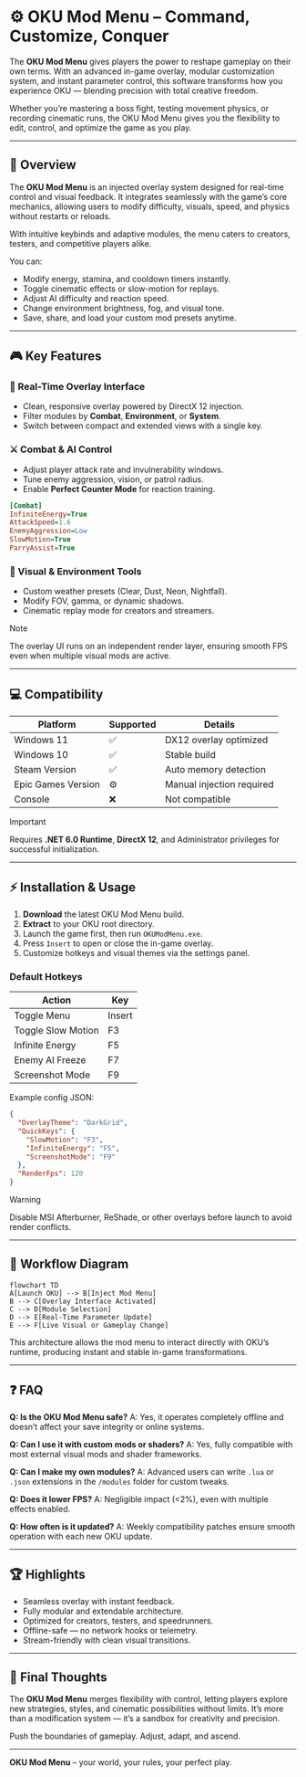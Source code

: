 # ⚙️ OKU Mod Menu – Command, Customize, Conquer

The **OKU Mod Menu** gives players the power to reshape gameplay on their own terms. With an advanced in-game overlay, modular customization system, and instant parameter control, this software transforms how you experience OKU — blending precision with total creative freedom.

Whether you’re mastering a boss fight, testing movement physics, or recording cinematic runs, the OKU Mod Menu gives you the flexibility to edit, control, and optimize the game as you play.

---

## 🧩 Overview

The **OKU Mod Menu** is an injected overlay system designed for real-time control and visual feedback. It integrates seamlessly with the game’s core mechanics, allowing users to modify difficulty, visuals, speed, and physics without restarts or reloads.

With intuitive keybinds and adaptive modules, the menu caters to creators, testers, and competitive players alike.

You can:

* Modify energy, stamina, and cooldown timers instantly.
* Toggle cinematic effects or slow-motion for replays.
* Adjust AI difficulty and reaction speed.
* Change environment brightness, fog, and visual tone.
* Save, share, and load your custom mod presets anytime.

---

## 🎮 Key Features

### 🔧 Real-Time Overlay Interface

* Clean, responsive overlay powered by DirectX 12 injection.
* Filter modules by **Combat**, **Environment**, or **System**.
* Switch between compact and extended views with a single key.

### ⚔️ Combat & AI Control

* Adjust player attack rate and invulnerability windows.
* Tune enemy aggression, vision, or patrol radius.
* Enable **Perfect Counter Mode** for reaction training.

```ini
[Combat]
InfiniteEnergy=True
AttackSpeed=1.6
EnemyAggression=Low
SlowMotion=True
ParryAssist=True
```

### 🌌 Visual & Environment Tools

* Custom weather presets (Clear, Dust, Neon, Nightfall).
* Modify FOV, gamma, or dynamic shadows.
* Cinematic replay mode for creators and streamers.

> [!NOTE]
> The overlay UI runs on an independent render layer, ensuring smooth FPS even when multiple visual mods are active.

---

## 💻 Compatibility

| Platform           | Supported | Details                   |
| ------------------ | --------- | ------------------------- |
| Windows 11         | ✅         | DX12 overlay optimized    |
| Windows 10         | ✅         | Stable build              |
| Steam Version      | ✅         | Auto memory detection     |
| Epic Games Version | ⚙️        | Manual injection required |
| Console            | ❌         | Not compatible            |

> [!IMPORTANT]
> Requires **.NET 6.0 Runtime**, **DirectX 12**, and Administrator privileges for successful initialization.

---

## ⚡ Installation & Usage

1. **Download** the latest OKU Mod Menu build.
2. **Extract** to your OKU root directory.
3. Launch the game first, then run `OKUModMenu.exe`.
4. Press `Insert` to open or close the in-game overlay.
5. Customize hotkeys and visual themes via the settings panel.

### Default Hotkeys

| Action             | Key    |
| ------------------ | ------ |
| Toggle Menu        | Insert |
| Toggle Slow Motion | F3     |
| Infinite Energy    | F5     |
| Enemy AI Freeze    | F7     |
| Screenshot Mode    | F9     |

Example config JSON:

```json
{
  "OverlayTheme": "DarkGrid",
  "QuickKeys": {
    "SlowMotion": "F3",
    "InfiniteEnergy": "F5",
    "ScreenshotMode": "F9"
  },
  "RenderFps": 120
}
```

> [!WARNING]
> Disable MSI Afterburner, ReShade, or other overlays before launch to avoid render conflicts.

---

## 🧭 Workflow Diagram

```mermaid
flowchart TD
A[Launch OKU] --> B[Inject Mod Menu]
B --> C[Overlay Interface Activated]
C --> D[Module Selection]
D --> E[Real-Time Parameter Update]
E --> F[Live Visual or Gameplay Change]
```

This architecture allows the mod menu to interact directly with OKU’s runtime, producing instant and stable in-game transformations.

---

## ❓ FAQ

**Q: Is the OKU Mod Menu safe?**
A: Yes, it operates completely offline and doesn’t affect your save integrity or online systems.

**Q: Can I use it with custom mods or shaders?**
A: Yes, fully compatible with most external visual mods and shader frameworks.

**Q: Can I make my own modules?**
A: Advanced users can write `.lua` or `.json` extensions in the `/modules` folder for custom tweaks.

**Q: Does it lower FPS?**
A: Negligible impact (<2%), even with multiple effects enabled.

**Q: How often is it updated?**
A: Weekly compatibility patches ensure smooth operation with each new OKU update.

---

## 🏆 Highlights

* Seamless overlay with instant feedback.
* Fully modular and extendable architecture.
* Optimized for creators, testers, and speedrunners.
* Offline-safe — no network hooks or telemetry.
* Stream-friendly with clean visual transitions.

---

## 🧠 Final Thoughts

The **OKU Mod Menu** merges flexibility with control, letting players explore new strategies, styles, and cinematic possibilities without limits. It’s more than a modification system — it’s a sandbox for creativity and precision.

Push the boundaries of gameplay. Adjust, adapt, and ascend.

---

**OKU Mod Menu** – your world, your rules, your perfect play.
